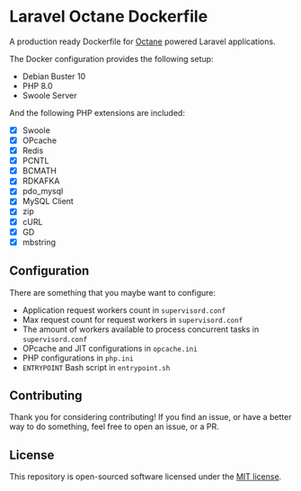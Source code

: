 # Laravel Octane Dockerfile
A production ready Dockerfile for [Octane](https://github.com/laravel/octane) powered Laravel applications.

The Docker configuration provides the following setup:
- Debian Buster 10
- PHP 8.0
- Swoole Server
  
And the following PHP extensions are included:
- [x] Swoole
- [x] OPcache
- [x] Redis
- [x] PCNTL
- [x] BCMATH
- [x] RDKAFKA
- [x] pdo_mysql
- [x] MySQL Client
- [x] zip
- [x] cURL
- [x] GD
- [x] mbstring

## Configuration

There are something that you maybe want to configure:
- Application request workers count in `supervisord.conf`
- Max request count for request workers in `supervisord.conf`
- The amount of workers available to process concurrent tasks in `supervisord.conf`
- OPcache and JIT configurations in `opcache.ini`
- PHP configurations in `php.ini`
- `ENTRYPOINT` Bash script in `entrypoint.sh`

## Contributing

Thank you for considering contributing! If you find an issue, or have a better way to do something, feel free to open an issue, or a PR.


## License

This repository is open-sourced software licensed under the [MIT license](https://opensource.org/licenses/MIT).